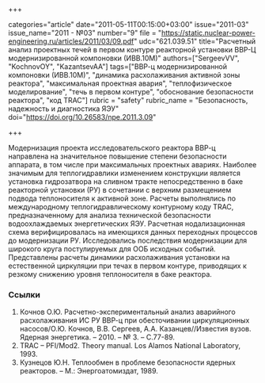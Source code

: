 +++

categories="article"
date="2011-05-11T00:15:00+03:00"
issue="2011-03"
issue_name="2011 - №03"
number="9"
file = "https://static.nuclear-power-engineering.ru/articles/2011/03/09.pdf"
udc="621.039.51"
title="Расчетный анализ проектных течей в первом контуре реакторной установки ВВР-Ц модернизированной компоновки (ИВВ.10М)"
authors=["SergeevVV", "KochnovOY", "KazantsevAA"]
tags=["ВВР-ц модернизированной компоновки (ИВВ.10М)", "динамика расхолаживания активной зоны реактора", "максимальная проектная авария", "теплофизическое моделирование", "течь в первом контуре", "обоснование безопасности реактора", "код TRAC"]
rubric = "safety"
rubric_name = "Безопасность, надежность и диагностика ЯЭУ"
doi="https://doi.org/10.26583/npe.2011.3.09"

+++

Модернизация проекта исследовательского реактора ВВР-ц направлена на значительное повышение степени безопасности аппарата, в том числе при максимальных проектных авариях. Наиболее значимым для теплогидравлики изменением конструкции является установка гидрозатвора на сливном тракте непосредственно в баке реакторной установки (РУ) в сочетании с верхним размещением подвода теплоносителя к активной зоне. Расчеты выполнялись по международному теплогидравлическому контурному коду TRAC, предназначенному для анализа технической безопасности водоохлаждаемых энергетических ЯЭУ. Расчетная нодализационная схема верифицировалась на имеющихся данных переходных процессов до модернизации РУ. Исследовались последствия модернизации для широкого круга постулируемых для ООБ исходных событий. Представлены расчеты динамики расхолаживания установки на естественной циркуляции при течах в первом контуре, приводящих к резкому снижению уровня теплоносителя в баке реактора.

### Ссылки

1. Кочнов О.Ю. Расчетно-экспериментальный анализ аварийного расхолаживания ИС РУ ВВР-ц при обесточивании циркуляционных насосов/О.Ю. Кочнов, В.В. Сергеев, А.А. Казанцев//Известия вузов. Ядерная энергетика. – 2010. – № 3. – С.77-89.
2. TRAC – PFI/Mod2. Theory manual. Los Alamos National Laboratory, 1993.
3. Кузнецов Ю.Н. Теплообмен в проблеме безопасности ядерных реакторов. – М.: Энергоатомиздат, 1989.